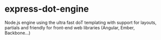 express-dot-engine
==================

Node.js engine using the ultra fast doT templating with support for layouts, partials and friendly for front-end web libraries (Angular, Ember, Backbone...)

